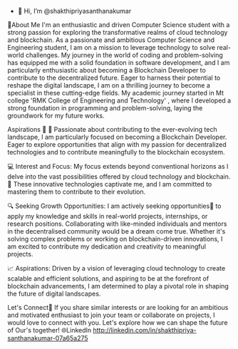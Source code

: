 - 👋 Hi, I’m @shakthipriyasanthanakumar

👀About Me
 I'm an enthusiastic and driven Computer Science student with a strong passion for exploring the transformative realms of cloud technology and blockchain. 
 As a passionate and ambitious Computer Science and Engineering student, I am on a mission to leverage technology to solve real-world challenges. My journey in the world of coding and problem-solving has equipped me with a solid foundation in software development, and I am particularly enthusiastic about becoming a Blockchain Developer to contribute to the decentralized future. 
Eager to harness their potential to reshape the digital landscape, I am on a thrilling journey to become a specialist in these cutting-edge fields. My academic journey started in Mt college 'RMK College of Engineering and Technology' , where I developed a strong foundation in programming and problem-solving, laying the groundwork for my future works.

Aspirations 🚀
🌟 Passionate about contributing to the ever-evolving tech landscape, I am particularly focused on becoming a Blockchain Developer. Eager to explore opportunities that align with my passion for decentralized technologies and to contribute meaningfully to the blockchain ecosystem.

💻 Interest and Focus:
My focus extends beyond conventional horizons as I delve into the vast possibilities offered by cloud technology and blockchain. 🌟 These innovative technologies captivate me, and I am committed to mastering them to contribute to their evolution.

🔍 Seeking Growth Opportunities:
I am actively seeking opportunities🌱 to apply my knowledge and skills in real-world projects, internships, or research positions. Collaborating with like-minded individuals and mentors in the decentralised community would be a dream come true. Whether it's solving complex problems or working on blockchain-driven innovations, I am excited to contribute my dedication and creativity to meaningful projects.

📈 Aspirations:
Driven by a vision of leveraging cloud technology to create scalable and efficient solutions, and aspiring to be at the forefront of blockchain advancements, I am determined to play a pivotal role in shaping the future of digital landscapes.

Let's Connect🤝
If you share similar interests or are looking for an ambitious and motivated enthusiast to join your team or collaborate on projects, I would love to connect with you. Let's explore how we can shape the future of Our's together! 
🌐LinkedIn http://linkedin.com/in/shakthipriya-santhanakumar-07a65a275
<!---
shakthipriyasanthanakumar/shakthipriyasanthanakumar is a ✨ special ✨ repository because its `README.md` (this file) appears on your GitHub profile.
You can click the Preview link to take a look at your changes.
--->
